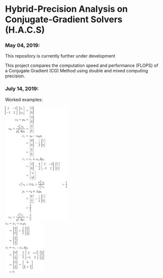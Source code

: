 # Hybrid-Precision Analysis on Conjugate-Gradient Solvers (H.A.C.S)

### May 04, 2019: ###
This repository is currently further under development

This project compares the computation speed and performance (FLOPS) of a Conjugate Gradient (CG) Method using double and mixed computing precision.
### July 14, 2019: ###
Worked examples: <br/>

<img src = "./images/CG_two_by_two_part01.png" width="40%" height="40%"><br />
<img src = "./images/CG_two_by_two_part02.png" width="25%" height="25%">





